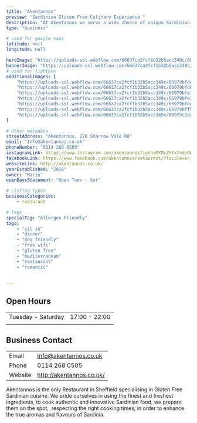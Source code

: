 ```yaml
---
title: "Akentannos"
preview: "Sardinian Gluten Free Culinary Experience "
description: "At Akentannos we serve a wide choice of unique Sardinian culinary dishes, capable of satisfying even the most demanding palates."
type: "business"

# used for google maps
latitude: null
longitude: null

heroImage: "https://uploads-ssl.webflow.com/66637ca2fcf1b32b5acc349c/66979b7952df54e1c048a622_Akentannos%20Thumb.jpg"
bannerImage: "https://uploads-ssl.webflow.com/66637ca2fcf1b32b5acc349c/66979beb01992d31e257f5d0_laura-lugaresi-4o2gxfuD5BU-unsplash.jpg"
# used for lightbox
additionalImages: [
    "https://uploads-ssl.webflow.com/66637ca2fcf1b32b5acc349c/66979bfddf3b42c27461ee04_IMG_4257%20-%20Akentannos%20Restaurant.jpeg",
    "https://uploads-ssl.webflow.com/66637ca2fcf1b32b5acc349c/66979bfd8b7be4d995890a8b_IMG_4258%20-%20Akentannos%20Restaurant.jpeg",
    "https://uploads-ssl.webflow.com/66637ca2fcf1b32b5acc349c/66979bfe125afc720c9fa80d_IMG_4259%20-%20Akentannos%20Restaurant.jpeg",
    "https://uploads-ssl.webflow.com/66637ca2fcf1b32b5acc349c/66979bfe335f49346dcf47e0_IMG_4260%20-%20Akentannos%20Restaurant.jpeg",
    "https://uploads-ssl.webflow.com/66637ca2fcf1b32b5acc349c/66979bfdcb713133c0faeedf_IMG_4261%20-%20Akentannos%20Restaurant.jpeg",
    "https://uploads-ssl.webflow.com/66637ca2fcf1b32b5acc349c/66979bff5d4617438b05aa31_Screenshot%202024-07-17%20at%2011.19.57.png",
    "https://uploads-ssl.webflow.com/66637ca2fcf1b32b5acc349c/66979c1da972b47410accd54_Screenshot%202024-07-17%20at%2011.19.11.png"
]

# Other metadata
streetAddress: "Akentannos, 270 Sharrow Vale Rd"
email: "Info@akentannos.co.uk"
phoneNumber: "0114 268 0505"
instagramLink: https://www.instagram.com/akentannos?igsh=MXMzZHYxYndjNW1yMw%3D%3D&utm_source=qr
facebookLink: https://www.facebook.com/akentannosrestaurant/?locale=en_GB
websiteLink: http://akentannos.co.uk/
yearEstablished: "2016"
owner: "Mario"
openDaysStatement: "Open Tues - Sat"

# Listing types
businessCategories:
    - resturant

# Tags
specialTag: "Allergen Friendly"
tags:
    - "sit in"
    - "dinner"
    - "dog friendly"
    - "free wifi"
    - "gluten free"
    - "mediterranean"
    - "restaurant"
    - "romantic"


---
```


## Open Hours

| | |
| - | - |
| Tuesday - Saturday | 17:00 - 22:00 |
|  |  |

## Business Contact

| | |
| - | - |
| Email | Info@akentannos.co.uk |
| Phone | 0114 268 0505 |
| Website | http://akentannos.co.uk/ |

Akentannos is the only Restaurant in Sheffield specialising in Gluten Free Sardinian cuisine.
We pride ourselves in using the finest and freshest ingredients, to cook authentic and innovative Sardinian food, we prepare them on the spot, &nbsp;respecting the right cooking times, in order to enhance the true aromas and flavours of Sardinia.

